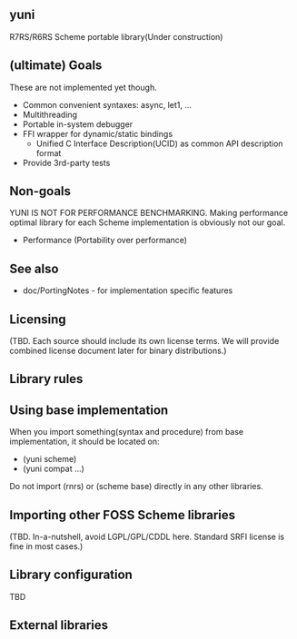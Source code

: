 yuni
----

R7RS/R6RS Scheme portable library(Under construction)

## (ultimate) Goals

These are not implemented yet though.

* Common convenient syntaxes: async, let1, ...
* Multithreading
* Portable in-system debugger
* FFI wrapper for dynamic/static bindings
  * Unified C Interface Description(UCID) as common API description format
* Provide 3rd-party tests 

## Non-goals

YUNI IS NOT FOR PERFORMANCE BENCHMARKING. Making performance optimal library for each Scheme implementation is obviously not our goal. 

* Performance (Portability over performance)

## See also

* doc/PortingNotes - for implementation specific features

## Licensing

(TBD. Each source should include its own license terms. We will provide combined license document later for binary distributions.)

Library rules
-------------

## Using base implementation

When you import something(syntax and procedure) from base implementation, it should be located on: 

* (yuni scheme)
* (yuni compat ...)

Do not import (rnrs) or (scheme base) directly in any other libraries.

## Importing other FOSS Scheme libraries

(TBD. In-a-nutshell, avoid LGPL/GPL/CDDL here. Standard SRFI license is fine in most cases.)

Library configuration
---------------------

TBD

External libraries
------------------

